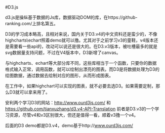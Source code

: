 #D3.js

d3.js是操纵基于数据的Js库，数据驱动DOM的库，在https://github-ranking.com/上排名第五。

D3的学习成本略高，且相对来说，国内关于D3.v4的中文资料还是蛮少的，不像highcharts\echart照着demo就可以撸。尤其对于之前学习v3的童鞋，v4版本还是需要看一些api的，改动可以说还是很大的。在D3.v3版本，被吐槽最多的就是svg数据量支持问题，不过在V4版本中，D3新增了canvas。

与highcharts、echart等大部分库不同，这些库相当于一个函数，只要你的数据格式输入正常，调用函数，就可以绘制出漂亮的图表。而D3是将数据处理为D3的绘图数据，通过数据去绘制对应的图形，从而形成图表。

在工作中，如果highchart可以实现的图表，就不必要去选D3。如果需要定制，那么D3就可以拿来用了。

安利两个学习D3的网站：http://www.ourd3js.com/  和  https://github.com/tianxuzhang/d3.v4-API-Translation
前者是D3.v3的一个学习资源，尽管v4和v3区别很大，但还是值得一看，顺着v3撸一个v4。

后面的D3 demo都是D3.v4，demo基于http://www.ourd3js.com/
